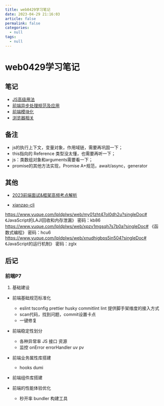 ```yaml
---
title: web0429学习笔记
date: 2023-04-29 21:16:03
article: false
permalink: false
categories: 
  - null
tags: 
  - null
---
```



# web0429学习笔记


## 笔记

- [JS高级用法](./01.html)
- [前端异步处理规范及应用](./02.html)
- [前端模块化](./03.html)
- [浏览器相关](./04.html)


## 备注

- js的执行上下文，变量对象，作用域链，需要再巩固一下；
- this指向的 Reference 类型没太懂，也需要再听一下；
- js：类数组对象和arguments需要看一下；
- promise的其他方法实现，Promise A+规范，await/async，generator


## 其他

- [2023前端面试&框架高频考点解析](https://www.yuque.com/lpldplws/web/uuss7rkipi810f92)
<!-- sr3k -->

- [xianzao-cli](https://github.com/xianzao/xianzao-cli)





https://www.yuque.com/lpldplws/web/my01zht47ol0dh2u?singleDoc# 《JavaScript的LAJI回收和内存泄漏》 密码：kb86
https://www.yuque.com/lpldplws/web/xpzv1mgsqh7s7b0a?singleDoc# 《函数式编程》 密码：hcu6
https://www.yuque.com/lpldplws/web/xnudhigbps5in504?singleDoc# 《JavaScript的运行机制》 密码：zglx



## 后记

### 前端P7

1. 基础建设

- 前端基础规范标准化
  - eslint tsconfig prettier husky commitlint lint 提供脚手架维度的接入方式
  - scan代码，找到问题，commit设置卡点
  - 一键修复

- 前端稳定性划分
  - 各种异常率 JS 接口 资源
  - 监控 onError errorHandler uv pv

- 前端业务属性库搭建
  - hooks dumi

- 前端组件库搭建

- 前端的性能体验优化
  - 秒开率 bundler 构建工具
